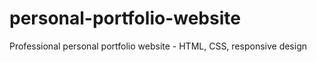 # personal-portfolio-website
Professional personal portfolio website - HTML, CSS, responsive design
